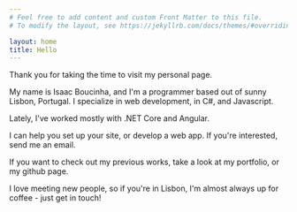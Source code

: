```yaml
---
# Feel free to add content and custom Front Matter to this file.
# To modify the layout, see https://jekyllrb.com/docs/themes/#overriding-theme-defaults

layout: home
title: Hello
---
```


Thank you for taking the time to visit my personal page.

My name is Isaac Boucinha, and I'm a programmer based out of sunny Lisbon, Portugal. I specialize in web development, in C#, and Javascript.

Lately, I've worked mostly with .NET Core and Angular.

I can help you set up your site, or develop a web app. If you're interested, send me an email.

If you want to check out my previous works, take a look at my portfolio, or my github page.

I love meeting new people, so if you're in Lisbon, I'm almost always up for coffee - just get in touch!

